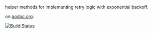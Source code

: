 helper methods for implementing retry logic with exponential backoff.

on [godoc.org](http://godoc.org/github.com/bmatsuo/retry).

[![Build Status](https://travis-ci.org/bmatsuo/retry.png)](https://travis-ci.org/bmatsuo/retry)
